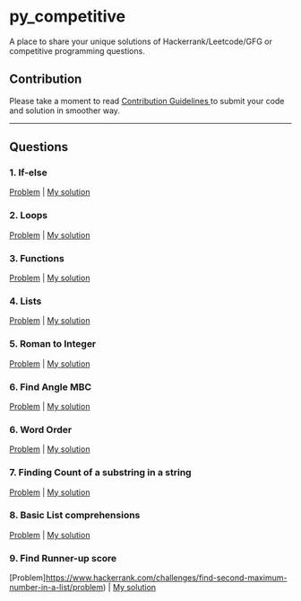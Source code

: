# py_competitive

A place to share your unique solutions of Hackerrank/Leetcode/GFG or competitive programming questions.

## Contribution

Please take a moment to read <a href='./CONTRIBUTING.md'> Contribution Guidelines </a> to submit your code and solution in smoother way.

---

## Questions

### 1. If-else

[Problem](https://www.hackerrank.com/challenges/py-if-else/problem) | <a href='./if_else.py'> My solution </a>

### 2. Loops

[Problem](https://www.hackerrank.com/challenges/python-loops/problem) | <a href='./loops.py'> My solution </a>

### 3. Functions

[Problem](https://www.hackerrank.com/challenges/write-a-function/problem) | <a href='/functions.py'> My solution </a>

### 4. Lists

[Problem](https://www.hackerrank.com/challenges/python-lists/problem) | <a href='/lists.py'> My solution </a>

### 5. Roman to Integer

[Problem](https://leetcode.com/problems/roman-to-integer/) | <a href='/roman_to_integer.py'> My solution </a>

### 6. Find Angle MBC

[Problem](https://www.hackerrank.com/challenges/find-angle/problem) | <a href='/find_angle_MBC.py'> My solution </a>

### 6. Word Order

[Problem](https://www.hackerrank.com/challenges/word-order/problem) | <a href='/word_order.py'> My solution </a>

### 7. Finding Count of a substring in a string

[Problem](https://www.hackerrank.com/challenges/find-a-string/problem) | <a href='/finding_a_substring_in_string.py'> My solution </a>

### 8. Basic List comprehensions

[Problem](https://www.hackerrank.com/challenges/list-comprehensions/problem) | <a href='/basic_List_comprehension.py'> My solution </a>

### 9. Find Runner-up score

[Problem]https://www.hackerrank.com/challenges/find-second-maximum-number-in-a-list/problem) | <a href='/find_second_largest_number.py'> My solution </a>
